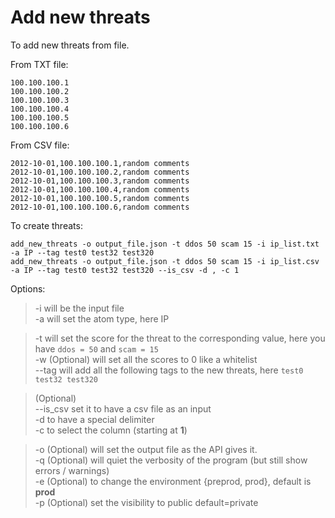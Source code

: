 # Add new threats

To add new threats from file.

From TXT file:

    100.100.100.1
    100.100.100.2
    100.100.100.3
    100.100.100.4
    100.100.100.5
    100.100.100.6


From CSV file:

    2012-10-01,100.100.100.1,random comments
    2012-10-01,100.100.100.2,random comments
    2012-10-01,100.100.100.3,random comments
    2012-10-01,100.100.100.4,random comments
    2012-10-01,100.100.100.5,random comments
    2012-10-01,100.100.100.6,random comments

To create threats:

    add_new_threats -o output_file.json -t ddos 50 scam 15 -i ip_list.txt -a IP --tag test0 test32 test320 
    add_new_threats -o output_file.json -t ddos 50 scam 15 -i ip_list.csv -a IP --tag test0 test32 test320 --is_csv -d , -c 1

Options:

> -i will be the input file  
> -a will set the atom type, here IP

> -t will set the score for the threat to the corresponding value, here you have `ddos = 50` and `scam = 15`  
> -w (Optional) will set all the scores to 0 like a whitelist  
> --tag will add all the following tags to the new threats, here `test0 test32 test320`

>  (Optional)  
> --is_csv  set it to have a csv file as an input  
> -d to have a special delimiter  
> -c to select the column (starting at **1**)

> -o (Optional) will set the output file as the API gives it.  
> -q (Optional) will quiet the verbosity of the program (but still show errors / warnings)  
> -e (Optional) to change the environment {preprod, prod},  default is **prod**  
> -p (Optional) set the visibility to public default=private 

